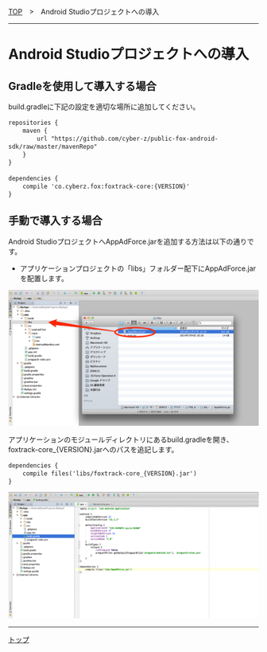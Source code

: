 [TOP](../../README.md)　>　Android Studioプロジェクトへの導入

---

# Android Studioプロジェクトへの導入

## Gradleを使用して導入する場合

build.gradleに下記の設定を適切な場所に追加してください。

```
repositories {
    maven {
        url "https://github.com/cyber-z/public-fox-android-sdk/raw/master/mavenRepo"
    }
}

dependencies {
    compile 'co.cyberz.fox:foxtrack-core:{VERSION}'
}
```

## 手動で導入する場合

Android StudioプロジェクトへAppAdForce.jarを追加する方法は以下の通りです。

* アプリケーションプロジェクトの「libs」フォルダー配下にAppAdForce.jarを配置します。


![integration01](./img01.png)

アプリケーションのモジュールディレクトリにあるbuild.gradleを開き、foxtrack-core_{VERSION}.jarへのパスを追記します。

```
dependencies {
	compile files('libs/foxtrack-core_{VERSION}.jar')
}
```

![integration02](./img02.png)


---
[トップ](../../../README.md)
